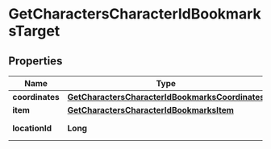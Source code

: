 
# GetCharactersCharacterIdBookmarksTarget

## Properties
Name | Type | Description | Notes
------------ | ------------- | ------------- | -------------
**coordinates** | [**GetCharactersCharacterIdBookmarksCoordinates**](GetCharactersCharacterIdBookmarksCoordinates.md) |  |  [optional]
**item** | [**GetCharactersCharacterIdBookmarksItem**](GetCharactersCharacterIdBookmarksItem.md) |  |  [optional]
**locationId** | **Long** | location_id integer | 



